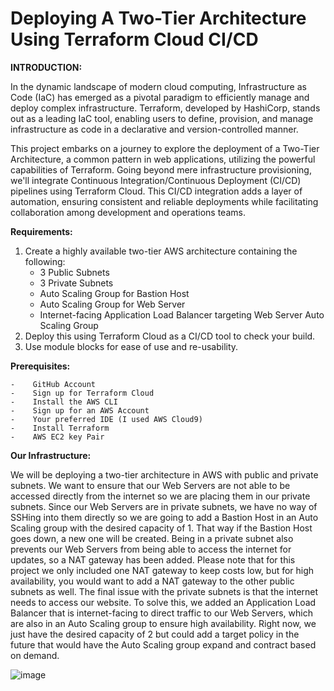 # Deploying A Two-Tier Architecture Using Terraform Cloud CI/CD

**INTRODUCTION:**

In the dynamic landscape of modern cloud computing, Infrastructure as Code (IaC) has emerged as a pivotal paradigm to efficiently manage and deploy complex infrastructure. Terraform, developed by HashiCorp, stands out as a leading IaC tool, enabling users to define, provision, and manage infrastructure as code in a declarative and version-controlled manner.

This project embarks on a journey to explore the deployment of a Two-Tier Architecture, a common pattern in web applications, utilizing the powerful capabilities of Terraform. Going beyond mere infrastructure provisioning, we'll integrate Continuous Integration/Continuous Deployment (CI/CD) pipelines using Terraform Cloud. This CI/CD integration adds a layer of automation, ensuring consistent and reliable deployments while facilitating collaboration among development and operations teams.

**Requirements:**

1.	Create a highly available two-tier AWS architecture containing the following:
    -  3 Public Subnets
    -  3 Private Subnets
    -  Auto Scaling Group for Bastion Host
    -  Auto Scaling Group for Web Server
    -  Internet-facing Application Load Balancer targeting Web Server Auto Scaling Group
2.	Deploy this using Terraform Cloud as a CI/CD tool to check your build.
3.	Use module blocks for ease of use and re-usability.

**Prerequisites:**

    -    GitHub Account
    -    Sign up for Terraform Cloud
    -    Install the AWS CLI
    -    Sign up for an AWS Account
    -    Your preferred IDE (I used AWS Cloud9)
    -    Install Terraform
    -    AWS EC2 key Pair

**Our Infrastructure:**

We will be deploying a two-tier architecture in AWS with public and private subnets. We want to ensure that our Web Servers are not able to be accessed directly from the internet so we are placing them in our private subnets. Since our Web Servers are in private subnets, we have no way of SSHing into them directly so we are going to add a Bastion Host in an Auto Scaling group with the desired capacity of 1. That way if the Bastion Host goes down, a new one will be created. Being in a private subnet also prevents our Web Servers from being able to access the internet for updates, so a NAT gateway has been added. Please note that for this project we only included one NAT gateway to keep costs low, but for high availability, you would want to add a NAT gateway to the other public subnets as well. The final issue with the private subnets is that the internet needs to access our website. To solve this, we added an Application Load Balancer that is internet-facing to direct traffic to our Web Servers, which are also in an Auto Scaling group to ensure high availability. Right now, we just have the desired capacity of 2 but could add a target policy in the future that would have the Auto Scaling group expand and contract based on demand.

![image](https://github.com/amar-m-cloud/Project-1-CI-CD-Terraform-GitHub-Actions/assets/89722343/74340f33-4fe6-4100-9464-d221a8e2cd0e)

